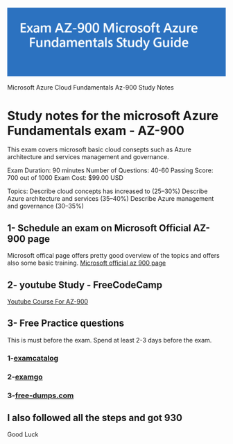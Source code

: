 
![alt text](https://github.com/dazzler0082/az-900-practice/blob/main/az900.png)

Microsoft  Azure Cloud Fundamentals Az-900 Study Notes

# Study notes for the microsoft Azure Fundamentals exam - AZ-900
 This exam covers microsoft basic cloud consepts such as Azure architecture and services management and governance.
 

Exam Duration: 90 minutes
Number of Questions: 40-60
Passing Score: 700 out of 1000
Exam Cost: $99.00 USD

Topics:
Describe cloud concepts has increased to (25–30%)
Describe Azure architecture and services (35–40%)
Describe Azure management and governance (30–35%)


## 1-  Schedule an exam on Microsoft Official AZ-900 page
Microsoft offical page offers pretty good overview of the topics and offers also some basic training.
[Microsoft official az 900 page](https://docs.microsoft.com/en-us/learn/certifications/exams/az-900)

## 2- youtube Study - FreeCodeCamp 

[Youtube Course For AZ-900](https://www.youtube.com/watch?v=NKEFWyqJ5XA&t=381s)



## 3- Free Practice questions
This is must before the exam. Spend at least 2-3 days before the exam.

### 1-[examcatalog](https://www.examcatalog.com/exam/microsoft/az-900/)

### 2-[examgo](https://www.examgo.com/exams/microsoft/az-900/)

### 3-[free-dumps.com](https://www.free-dumps.com/exams/microsoft/az-900/test/)




## I also followed all the steps and got 930



Good Luck
